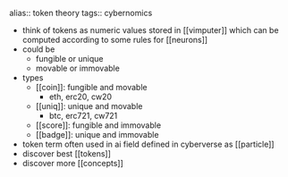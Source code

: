 alias:: token theory
tags:: cybernomics

- think of tokens as numeric values stored in [[vimputer]] which can be computed according to some rules for [[neurons]]
- could be
	- fungible or unique
	- movable or immovable
- types
	- [[coin]]: fungible and movable
		- eth, erc20, cw20
	- [[uniq]]: unique and movable
		- btc, erc721, cw721
	- [[score]]: fungible and immovable
	- [[badge]]: unique and immovable
- token term often used in ai field defined in cyberverse as [[particle]]
- discover best [[tokens]]
- discover more [[concepts]]